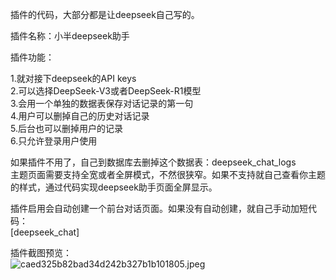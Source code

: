 插件的代码，大部分都是让deepseek自己写的。  


插件名称：小半deepseek助手  


插件功能：  

1.就对接下deepseek的API keys  
2.可以选择DeepSeek-V3或者DeepSeek-R1模型  
3.会用一个单独的数据表保存对话记录的第一句  
4.用户可以删掉自己的历史对话记录  
5.后台也可以删掉用户的记录  
6.只允许登录用户使用  

如果插件不用了，自己到数据库去删掉这个数据表：deepseek_chat_logs  
主题页面需要支持全宽或者全屏模式，不然很狭窄。如果不支持就自己查看你主题的样式，通过代码实现deepseek助手页面全屏显示。  

插件启用会自动创建一个前台对话页面。如果没有自动创建，就自己手动加短代码：  
[deepseek_chat]

插件截图预览：  
![caed325b82bad34d242b327b1b101805.jpeg](https://i.miji.bid/2025/01/28/caed325b82bad34d242b327b1b101805.jpeg)
